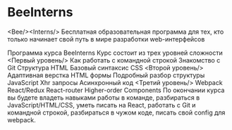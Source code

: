 # BeeInterns
&lt;Bee/>&lt;Interns/> Бесплатная образовательная программа для тех, кто только начинает свой путь в мире разработки web-интерфейсов

Программа курса BeeInterns
Курс состоит из трех уровней сложности
<Первый уровень/>
Как работать с командной строкой
Знакомство с Git
Структура HTML
Базовый синтаксис CSS
<Второй уровень/>
Адаптивная верстка
HTML формы
Подробный разбор структуры JavaScript
Xhr запросы
Асинхронный код
<Третий уровень/>
Webpack
React/Redux
React-router
Higher-order Components
По окончании курса вы будете владеть навыками работы в команде, разбираться в JavaScript/HTML/CSS, уметь писать на React, работать с Git и командной строкой, разбираться в чужом коде, писать свой config для webpack.
